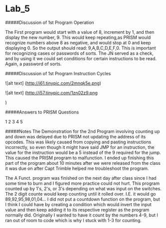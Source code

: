 Lab_5
=====
#####Discussion of 1st Program Operation

The First program would start with a value of 8, increment by 1, and then display the new number, 9. This would keep
repeating,as PRISM would recognize numbers above 8 as negative, and would stop at 0 and keep displaying 0. So the output should read: 9,A,B,C,D,E,F,0. This is important for recognizing cases or passwords of sorts. The JN served as a check, and by using it we could set conditions for certain instructions to be read. Again, a password of sorts.

#####Discussion of 1st Program Instruction Cycles


![alt text] (http://i61.tinypic.com/2mnqk5e.png)



![alt text] (http://i57.tinypic.com/1zn02z9.png

)

#####Answers to PRISM Questions

1
2
3
4
5


#####Notes
The Demonstration for the 2nd Program involving counting up and down was delayed due to PRISM not updating the address of its opcodes. 
This was likely caused from copying and pasting instructions incorrectly, so even though it might have said JMP for an
instruction, the value for the instruction would be a 5 instead of the 9 required for the jump. This caused the PRISM program
to malfunction. I ended up finishing this part of the program about 10 minutes after we were released from the class it was
due on after Capt Trimble helped me troubleshoot the program.

The A Funct. program was finished on the next day after class since I had some time to burn and I figured more practice 
could not hurt. This program counted up by 1's, 2's, or 3's depending on what was input on the switches. The 2 digit
counte would keep counting until it rolled over. I.E. it would go 89,92,95,98,01,04... I did not put a countdown function
on the program, but I think I could have by creating a condition which would invert the input value and then keep adding it
to its respective register as the program normally did. Originally I wanted to have it count by the numbers 4-9, but I ran
out of room to code which is why I stuck with 1-3 for counting.
